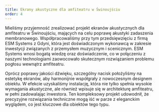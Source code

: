 ```yaml
---
title: Ekrany akustyczne dla amfiteatru w Świnoujściu
order: 4
---
```


Mieliśmy przyjemność zrealizować projekt ekranów akustycznych dla amfiteatru w
Świnoujściu, mających na celu poprawę akustyki zadaszenia membranowego.
Współpracowaliśmy przy tym przedsięwzięciu z firmą ESM Systems z Gdyni, która
jest doświadczonym wykonawcą w zakresie inwestycji związanych z przemysłem
muzycznym i scenicznym. ESM Systems wnosi bogatą wiedzę oraz doświadczenie, co w
połączeniu z naszymi technologiami zaowocowało skutecznym rozwiązaniem problemu
pogłosu wewnątrz amfiteatru.

Oprócz poprawy jakości dźwięku, szczególny nacisk położyliśmy na estetykę
ekranów, aby harmonijnie współgrały z nowoczesnym designem obiektu. W efekcie
uzyskaliśmy instalację, która nie tylko spełnia wysokie wymagania akustyczne,
ale również wpisuje się w architekturę amfiteatru, w pełni zadowalając
inwestora. Ten kompleksowy projekt udowodnił, że precyzyjne rozwiązania
techniczne mogą iść w parze z eleganckim wyglądem, co jest kluczowe dla obiektów
tego typu.
